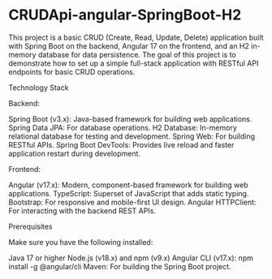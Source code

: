 # CRUDApi-angular-SpringBoot-H2



This project is a basic CRUD (Create, Read, Update, Delete) application built with Spring Boot on the backend, Angular 17 on the frontend, and an H2 in-memory database for data persistence. The goal of this project is to demonstrate how to set up a simple full-stack application with RESTful API endpoints for basic CRUD operations.



Technology Stack

Backend:

Spring Boot (v3.x): Java-based framework for building web applications.
Spring Data JPA: For database operations.
H2 Database: In-memory relational database for testing and development.
Spring Web: For building RESTful APIs.
Spring Boot DevTools: Provides live reload and faster application restart during development.


Frontend:

Angular (v17.x): Modern, component-based framework for building web applications.
TypeScript: Superset of JavaScript that adds static typing.
Bootstrap: For responsive and mobile-first UI design.
Angular HTTPClient: For interacting with the backend REST APIs.


Prerequisites

Make sure you have the following installed:


Java 17 or higher
Node.js (v18.x) and npm (v9.x)
Angular CLI (v17.x): npm install -g @angular/cli
Maven: For building the Spring Boot project.
